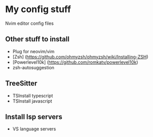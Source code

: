# My config stuff
Nvim editor config files

## Other stuff to install
- Plug for neovim/vim
- [Zsh] (https://github.com/ohmyzsh/ohmyzsh/wiki/Installing-ZSH)
- [Powerlevel10k] (https://github.com/romkatv/powerlevel10k)
- zsh-autosuggestion

## TreeSitter
- TSInstall typescript
- TSInstall javascript

## Install lsp servers
- VS language servers
